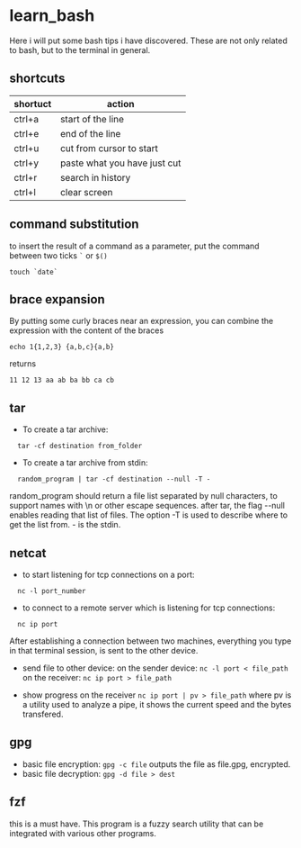 # learn_bash
Here i will put some bash tips i have discovered. These are not only related to bash, but to the terminal in general.

## shortcuts
| shortuct | action |
| ---------| -------|
| ctrl+a | start of the line |
| ctrl+e | end of the line |
| ctrl+u | cut from cursor to start |
| ctrl+y | paste what you have just cut |
| ctrl+r | search in history |
| ctrl+l | clear screen |


## command substitution
to insert the result of a command as a parameter, put the command between two ticks ``` ` ``` or ```$()```
```
touch `date`
```

## brace expansion
By putting some curly braces near an expression, you can combine the expression with the content of the braces
```
echo 1{1,2,3} {a,b,c}{a,b}
```
returns
```
11 12 13 aa ab ba bb ca cb
```

## tar
- To create a tar archive:
```
  tar -cf destination from_folder
```
- To create a tar archive from stdin:
```
  random_program | tar -cf destination --null -T -
```
random_program should return a file list separated by null characters, to support names with \n or other escape sequences.
after tar, the flag --null enables reading that list of files. The option -T is used to describe where to get the list from. - is the stdin.

## netcat
- to start listening for tcp connections on a port:
```
  nc -l port_number
```
- to connect to a remote server which is listening for tcp connections:
```
  nc ip port
```
After establishing a connection between two machines, everything you type in that terminal session,
is sent to the other device.
- send file to other device:
  on the sender device:
  ```nc -l port < file_path```
  on the receiver:
  ```nc ip port > file_path```
 
 - show progress on the receiver
 ```nc ip port | pv > file_path```
 where pv is a utility used to analyze a pipe, it shows the current speed and the bytes transfered.
 
 ## gpg
 - basic file encryption:
  ```gpg -c file```
  outputs the file as file.gpg, encrypted.
 - basic file decryption:
 ```gpg -d file > dest```
 
 
## fzf
this is a must have. This program is a fuzzy search utility that can be integrated with various other programs.
